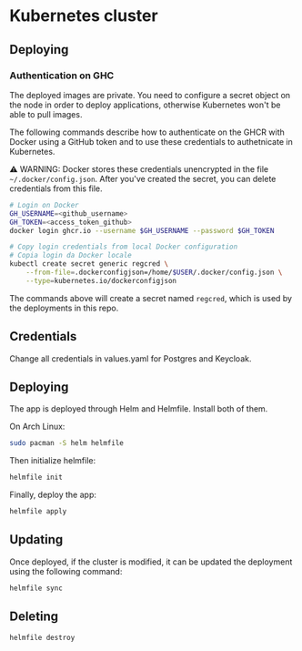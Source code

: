 # Kubernetes cluster
## Deploying
### Authentication on GHC
The deployed images are private. You need to configure a secret object on the node in order to deploy applications, otherwise Kubernetes won't be able to pull images.

The following commands describe how to authenticate on the GHCR with Docker using a GitHub token and to use these credentials to authetnicate in Kubernetes.

⚠️ WARNING: Docker stores these credentials unencrypted in the file `~/.docker/config.json`. After you've created the secret, you can delete credentials from this file.

```sh
# Login on Docker
GH_USERNAME=<github_username>
GH_TOKEN=<access_token_github>
docker login ghcr.io --username $GH_USERNAME --password $GH_TOKEN

# Copy login credentials from local Docker configuration
# Copia login da Docker locale
kubectl create secret generic regcred \
    --from-file=.dockerconfigjson=/home/$USER/.docker/config.json \
    --type=kubernetes.io/dockerconfigjson
```
The commands above will create a secret named `regcred`, which is used by the deployments in this repo.

## Credentials

Change all credentials in values.yaml for Postgres and Keycloak.

## Deploying
The app is deployed through Helm and Helmfile. Install both of them.

On Arch Linux:
```sh
sudo pacman -S helm helmfile
```
Then initialize helmfile:
```sh
helmfile init
```

Finally, deploy the app:
```sh
helmfile apply
```

## Updating
Once deployed, if the cluster is modified, it can be updated the deployment using the following command:
```sh
helmfile sync
```

## Deleting
```sh
helmfile destroy
```
